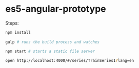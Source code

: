 es5-angular-prototype
=====================

Steps:

```bash
npm install
  
gulp # runs the build process and watches
  
npm start # starts a static file server

open http://localhost:4000/#/series/TrainSeries1?lang=en
```
